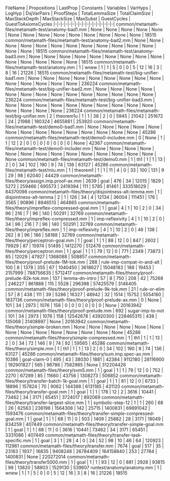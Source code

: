 FileName | Propositions | LastProp | Constants | Variables | VarHyps | LogHyp | DsjVarPairs | ProofSteps | TotalLemmaSize | TotalClaimSize | MaxStackDepth | MaxStackSize | MaxSubst | GuestCycles | GuestToAxiomsCycles
|-|-|-|-|-|-|-|-|-|-|-|-|-|-|-|-|-|
common/metamath-files/metamath-test/anatomy-bad1.mm | None | None | None | None | None | None | None | None | None | None | None | None | None | None | 18515
common/metamath-files/metamath-test/anatomy-bad2.mm | None | None | None | None | None | None | None | None | None | None | None | None | None | None | 18515
common/metamath-files/metamath-test/anatomy-bad3.mm | None | None | None | None | None | None | None | None | None | None | None | None | None | None | 18515
common/metamath-files/metamath-test/anatomy.mm | 1 | wnew | 1 | 1 | 5 | 0 | 0 | 5 | 12 | 16 | 3 | 8 | 16 | 21226 | 18515
common/metamath-files/metamath-test/big-unifier-bad1.mm | None | None | None | None | None | None | None | None | None | None | None | None | None | None | 236224
common/metamath-files/metamath-test/big-unifier-bad2.mm | None | None | None | None | None | None | None | None | None | None | None | None | None | None | 236224
common/metamath-files/metamath-test/big-unifier-bad3.mm | None | None | None | None | None | None | None | None | None | None | None | None | None | None | 236224
common/metamath-files/metamath-test/big-unifier.mm | 2 | theorem1u | 1 | 1 | 38 | 2 | 0 | 5945 | 21042 | 251672 | 24 | 21988 | 180324 | 4655861 | 253920
common/metamath-files/metamath-test/demo0-bad1.mm | None | None | None | None | None | None | None | None | None | None | None | None | None | None | 45286
common/metamath-files/metamath-test/demo0-includee.mm | 0 | None | 1 | 1 | 12 | 2 | 0 | 0 | 0 | 0 | 0 | 0 | 0 | None | 42367
common/metamath-files/metamath-test/demo0-includer.mm | None | None | None | None | None | None | None | None | None | None | None | None | None | None | None
common/metamath-files/metamath-test/demo0.mm | 1 | th1 | 1 | 1 | 13 | 2 | 0 | 34 | 102 | 190 | 9 | 74 | 136 | 63127 | 45286
common/metamath-files/metamath-test/miu.mm | 1 | theorem1 | 1 | 1 | 11 | 4 | 0 | 33 | 100 | 131 | 9 | 29 | 98 | 62040 | 44429
common/metamath-files/theory/assign.imp.proof-ax.mm | 2639 | goal | 476 | 34 | 12015 | 1829 | 5272 | 259466 | 695573 | 2419394 | 111 | 5785 | 81461 | 333518029 | 84370098
common/metamath-files/theory/disjointness-alt-lemma.mm | 1 | disjointness-alt-lemma | 2 | 1 | 126 | 34 | 4 | 12134 | 36004 | 111451 | 176 | 3565 | 90896 | 8946513 | 464865
common/metamath-files/theory/impreflex-compressed-goal.mm | 1 | goal | 4 | 1 | 10 | 2 | 0 | 34 | 96 | 216 | 7 | 96 | 140 | 50291 | 32769
common/metamath-files/theory/impreflex-compressed.mm | 1 | imp-reflexivity | 4 | 1 | 10 | 2 | 0 | 34 | 96 | 216 | 7 | 96 | 140 | 50291 | 32769
common/metamath-files/theory/impreflex.mm | 1 | imp-reflexivity | 4 | 1 | 10 | 2 | 0 | 46 | 138 | 262 | 8 | 96 | 186 | 58188 | 32769
common/metamath-files/theory/perceptron-goal.mm | 1 | goal | 1 | 1 | 88 | 12 | 0 | 847 | 2602 | 79929 | 87 | 15974 | 51495 | 1412270 | 512476
common/metamath-files/theory/perceptron.mm | 1 | goal | 1 | 1 | 79 | 12 | 0 | 771 | 2349 | 73873 | 85 | 12029 | 47927 | 1368088 | 508857
common/metamath-files/theory/proof-prelude-1M-tok.mm | 288 | rule-imp-compat-in-and-alt | 100 | 8 | 1378 | 355 | 67 | 1040450 | 3618627 | 15048183 | 188 | 19453 | 2157999 | 788756635 | 5712417
common/metamath-files/theory/proof-prelude-82k-tok.mm | 137 | lemma-dn-intro | 57 | 8 | 750 | 208 | 42 | 75268 | 246227 | 861888 | 115 | 5528 | 296398 | 57425579 | 3146405
common/metamath-files/theory/proof-prelude-9k-tok.mm | 21 | rule-or-elim | 57 | 8 | 438 | 111 | 39 | 5286 | 16327 | 48942 | 32 | 1514 | 15752 | 5554160 | 1837136
common/metamath-files/theory/proof-prelude-ax.mm | 0 | None | 101 | 34 | 2973 | 1076 | 158 | 0 | 0 | 0 | 0 | 0 | 0 | None | 20163942
common/metamath-files/theory/proof-prelude.mm | 692 | sugar-imp-to-not | 101 | 34 | 2973 | 1076 | 158 | 12542678 | 43920300 | 228465315 | 438 | 135068 | 31408897 | None | 20163942
common/metamath-files/theory/simple-broken.mm | None | None | None | None | None | None | None | None | None | None | None | None | None | None | 45286
common/metamath-files/theory/simple-compressed.mm | 1 | th1 | 1 | 1 | 13 | 2 | 0 | 34 | 72 | 146 | 9 | 74 | 92 | 59565 | 45286
common/metamath-files/theory/simple.mm | 1 | th1 | 1 | 1 | 13 | 2 | 0 | 34 | 102 | 190 | 9 | 74 | 136 | 63127 | 45286
common/metamath-files/theory/sum.imp.spec-ax.mm | 10386 | goal-claim-0 | 495 | 43 | 38030 | 1881 | 42384 | 9112180 | 28116900 | 192901827 | 565 | 98786 | 7582985 | None | 312204426
common/metamath-files/theory/svm5.mm | 1 | goal | 1 | 1 | 79 | 12 | 0 | 752 | 2270 | 67299 | 85 | 11660 | 43756 | 1308273 | 506852
common/metamath-files/theory/transfer-batch-1k-goal.mm | 1 | goal | 1 | 1 | 81 | 12 | 0 | 6733 | 18896 | 157824 | 70 | 9062 | 144388 | 6131185 | 431120
common/metamath-files/theory/transfer-goal.mm | 1 | goal | 1 | 1 | 178 | 12 | 2 | 3616 | 10441 | 73462 | 34 | 3171 | 65451 | 3724017 | 892069
common/metamath-files/theory/transfer-largest-slice.mm | 1 | symbolic-step-12 | 1 | 1 | 260 | 68 | 26 | 82563 | 236196 | 1564308 | 142 | 25715 | 1400831 | 69891042 | 1593476
common/metamath-files/theory/transfer-simple-compressed-goal.mm | 1 | goal | 1 | 1 | 68 | 11 | 0 | 503 | 1409 | 25882 | 28 | 3171 | 18049 | 834259 | 407449
common/metamath-files/theory/transfer-simple-goal.mm | 1 | goal | 1 | 1 | 68 | 11 | 0 | 3616 | 10441 | 73462 | 34 | 3171 | 65451 | 3331086 | 407449
common/metamath-files/theory/transfer-task-specific.mm | 1 | goal | 3 | 1 | 28 | 4 | 0 | 24 | 52 | 98 | 10 | 46 | 64 | 120923 | 112961
common/metamath-files/theory/transfer.mm | 7674 | goal | 517 | 35 | 23163 | 1937 | 16835 | 9408248 | 26784409 | 164158840 | 253 | 27784 | 1400831 | None | 220272014
common/metamath-files/theory/transfer5000.mm | 1 | goal | 1 | 1 | 93 | 12 | 0 | 881 | 2928 | 93815 | 98 | 13820 | 58803 | 1529130 | 539607
runtest/anatomy/anatomy.mm | 1 | wnew | 1 | 1 | 5 | 0 | 0 | 5 | 12 | 16 | 3 | 8 | 16 | 21226 | 18515
